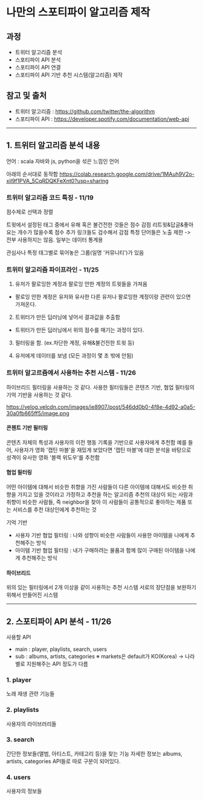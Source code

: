 # 나만의 스포티파이 알고리즘 제작

## 과정
* 트위터 알고리즘 분석
* 스포티파이 API 분석
* 스포티파이 API 연결 
* 스포티파이 API 기반 추천 시스템(알고리즘) 제작

## 참고 및 출처
* 트위터 알고리즘 : https://github.com/twitter/the-algorithm
* 스포티파이 API : https://developer.spotify.com/documentation/web-api

----

## 1. 트위터 알고리즘 분석 내용
언어 : scala
자바와 js, python을 섞은 느낌인 언어

아래의 순서대로 동작함
https://colab.research.google.com/drive/1MAuh9V2o-xiI9f1PVA_5CqRDQKFeXnt0?usp=sharing

### 트위터 알고리즘 코드 특징 - 11/19
점수제로 선택과 정렬

트윗에서 설정된 태그 중에서 유해 혹은 불건전한 것들은 점수 감점
리트윗&답글&좋아요는 개수가 많을수록 점수 추가
링크들도 검수해서 감점
특정 단어들은 노출 제한
-> 전부 사용하지는 않음. 일부는 데이터 통계용

관심사나 특정 태그별로 묶어놓은 그룹(일명 '커뮤니티')가 있음

### 트위터 알고리즘 파이프라인 - 11/25
1. 유저가 팔로잉한 계정과 팔로잉 안한 계정의 트윗들을 가져옴
* 팔로잉 안한 계정은 유저와 유사한 다른 유저나 팔로잉한 계정이랑 관련이 있으면 가져온다.

2. 트위터가 만든 딥러닝에 넣어서 결과값을 추출함
* 트위터가 만든 딥러닝에서 위의 점수를 매기는 과정이 있다.

3. 필터링을 함. (ex.차단한 계정, 유해&불건전한 트윗 등)

4. 유저에게 데이터를 보냄
(모든 과정이 몇 초 밖에 안됨)

### 트위터 알고르즘에서 사용하는 추천 시스템 - 11/26
하이브리드 필터링을 사용하는 것 같다.
사용한 필터링들은 콘텐츠 기반, 협업 필터링의 기억 기반을 사용하는 것 같다.

https://velog.velcdn.com/images/ie8907/post/546dd0b0-4f8e-4d92-a0a5-30a0fb665ff5/image.png

#### 콘첸트 기반 필터링
콘텐츠 자체의 특성과 사용자의 이전 행동 기록을 기반으로 사용자에게 추천함
예를 들어, 사용자가 영화 '캡틴 마블'을 재밌게 보았다면 '캡틴 마블'에 대한 분석을 바탕으로 성격이 유사한 영화 '블랙 위도우'를 추천함

#### 협업 필터링
어떤 아이템에 대해서 비슷한 취향을 가진 사람들이 다른 아이템에 대해서도 비슷한 취향을 가지고 있을 것이라고 가정하고 추천을 하는 알고리즘
추천의 대상이 되는 사람과 취향이 비슷한 사람들, 즉 neighbor을 찾아 이 사람들이 공통적으로 좋아하는 제품 또는 서비스를 추천 대상인에게 추천하는 것

기억 기반
- 사용자 기반 협업 필터링 : 나와 성향이 비슷한 사람들이 사용한 아이템을 나에게 추천해주는 방식
- 아이템 기반 협업 필터링 : 내가 구매하려는 물품과 함께 많이 구매된 아이템을 나에게 추천해주는 방식

#### 하이브리드
위의 있는 필터링에서 2개 이상을 같이 사용하는 추천 시스템
서로의 장단점을 보완하기 위해서 만들어진 시스템

----

## 2. 스포티파이 API 분석 - 11/26
사용할 API
- main : player, playlists, search, users
- sub : albums, artists, categories
※ markets은 default가 KO(Korea) -> 나라별로 지원해주는 API 정도가 다름

### 1. player
노래 재생 관련 기능들

### 2. playlists
사용자의 라이브러리들

### 3. search
간단한 정보들(앨범, 아티스트, 카테고리 등)을 찾는 기능
자세한 정보는 albums, artists, categories API들로 따로 구분이 되어있다.

### 4. users
사용자의 정보들